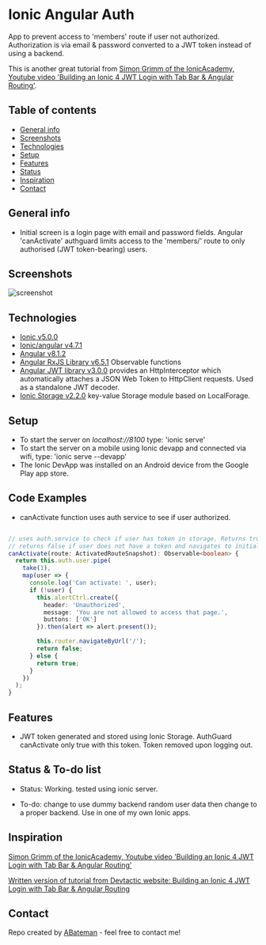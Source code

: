 # Ionic Angular Auth

App to prevent access to 'members' route if user not authorized. Authorization is via email & password converted to a JWT token instead of using a backend.

This is another great tutorial from [Simon Grimm of the IonicAcademy, Youtube video 'Building an Ionic 4 JWT Login with Tab Bar & Angular Routing'](https://www.youtube.com/watch?v=lNqXCn8KacI).

## Table of contents

* [General info](#general-info)
* [Screenshots](#screenshots)
* [Technologies](#technologies)
* [Setup](#setup)
* [Features](#features)
* [Status](#status)
* [Inspiration](#inspiration)
* [Contact](#contact)

## General info

* Initial screen is a login page with email and password fields. Angular 'canActivate' authguard limits access to the 'members/' route to only authorised (JWT token-bearing) users.

## Screenshots

![screenshot](./img/home_csv.png)

## Technologies

* [Ionic v5.0.0](https://ionicframework.com/)
* [Ionic/angular v4.7.1](https://ionicframework.com/)
* [Angular v8.1.2](https://angular.io/)
* [Angular RxJS Library v6.5.1](https://angular.io/guide/rx-library) Observable functions
* [Angular JWT library v3.0.0](https://www.npmjs.com/package/@auth0/angular-jwt) provides an HttpInterceptor which automatically attaches a JSON Web Token to HttpClient requests. Used as a standalone JWT decoder.
* [Ionic Storage v2.2.0](https://www.npmjs.com/package/@ionic/storage) key-value Storage module based on LocalForage.

## Setup

* To start the server on _localhost://8100_ type: 'ionic serve'
* To start the server on a mobile using Ionic devapp and connected via wifi, type: 'ionic serve --devapp'
* The Ionic DevApp was installed on an Android device from the Google Play app store.

## Code Examples

* canActivate function uses auth service to see if user authorized.

```typescript

// uses auth.service to check if user has token in storage. Returns true if there is a token
// returns false if user does not have a token and navigates to initial login page.
canActivate(route: ActivatedRouteSnapshot): Observable<boolean> {
  return this.auth.user.pipe(
    take(1),
    map(user => {
      console.log('Can activate: ', user);
      if (!user) {
        this.alertCtrl.create({
          header: 'Unauthorized',
          message: 'You are not allowed to access that page.',
          buttons: ['OK']
        }).then(alert => alert.present());

        this.router.navigateByUrl('/');
        return false;
      } else {
        return true;
      }
    })
  );
}
```

## Features

* JWT token generated and stored using Ionic Storage. AuthGuard canActivate only true with this token. Token removed upon logging out.

## Status & To-do list

* Status: Working. tested using ionic server.

* To-do: change to use dummy backend random user data then change to a proper backend. Use in one of my own Ionic apps.

## Inspiration

[Simon Grimm of the IonicAcademy, Youtube video 'Building an Ionic 4 JWT Login with Tab Bar & Angular Routing'](https://www.youtube.com/watch?v=lNqXCn8KacI)

[Written version of tutorial from Devtactic website: Building an Ionic 4 JWT Login with Tab Bar & Angular Routing](https://devdactic.com/ionic-4-jwt-login/)

## Contact

Repo created by [ABateman](https://www.andrewbateman.org) - feel free to contact me!
